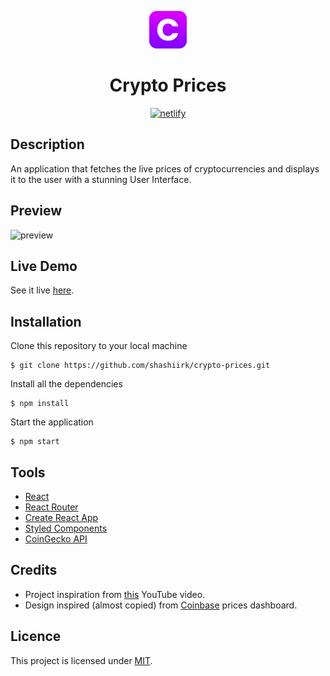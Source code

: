 <p align="center">
  <a href="https://the-crypto-prices.netlify.app">
    <img alt="logo" src="public/logo.svg" width="60" />
  </a>
</p>

<h1 align="center">
  Crypto Prices
</h1>

<p align="center"><a href="https://app.netlify.com/sites/the-crypto-prices/deploys"><img alt="netlify" src="https://api.netlify.com/api/v1/badges/f35cfb36-d7f5-4b35-92e2-2b9caad1e230/deploy-status" /></a></p>

## Description

An application that fetches the live prices of cryptocurrencies and displays it to the user with a stunning User Interface.

## Preview

![preview](https://user-images.githubusercontent.com/48406108/122037203-fcfa3300-cdf1-11eb-9b71-0af574c70cb2.gif)

## Live Demo

See it live [here](https://the-crypto-prices.netlify.app).

## Installation

Clone this repository to your local machine

```
$ git clone https://github.com/shashiirk/crypto-prices.git
```

Install all the dependencies

```
$ npm install
```

Start the application

```
$ npm start
```

## Tools

- [React](https://reactjs.org)
- [React Router](https://reactrouter.com)
- [Create React App](https://create-react-app.dev)
- [Styled Components](https://styled-components.com)
- [CoinGecko API](https://www.coingecko.com/en/api)

## Credits

- Project inspiration from [this](https://youtu.be/9ohK7CapmIs) YouTube video.
- Design inspired (almost copied) from [Coinbase](https://www.coinbase.com/price) prices dashboard.

## Licence

This project is licensed under [MIT](./LICENSE).

